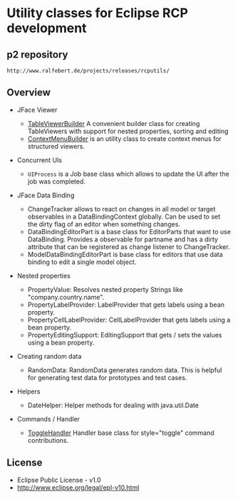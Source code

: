 # Utility classes for Eclipse RCP development

## p2 repository

	http://www.ralfebert.de/projects/releases/rcputils/

## Overview

* JFace Viewer
	* [TableViewerBuilder](http://www.ralfebert.de/blog/eclipsercp/tableviewerbuilder/) A convenient builder class for creating TableViewers with support for nested properties, sorting and editing
	* [ContextMenuBuilder](http://www.ralfebert.de/blog/eclipsercp/commands_context_menu/) is an utility class to create context menus for structured viewers.

* Concurrent UIs
    * `UIProcess` is a Job base class which allows to update the UI after the job was completed.

* JFace Data Binding
	* ChangeTracker allows to react on changes in all model or target observables in a DataBindingContext globally. Can be used to set the dirty flag of an editor when something changes.
	* DataBindingEditorPart is a base class for EditorParts that want to use DataBinding. Provides a observable for partname and has a dirty attribute that can be registered as change listener to ChangeTracker. 
	* ModelDataBindingEditorPart is base class for editors that use data binding to edit a single model object.

* Nested properties
	* PropertyValue: Resolves nested property Strings like "company.country.name".
	* PropertyLabelProvider: LabelProvider that gets labels using a bean property.
	* PropertyCellLabelProvider: CellLabelProvider that gets labels using a bean property.
	* PropertyEditingSupport: EditingSupport that gets / sets the values using a bean property.

* Creating random data
	* RandomData: RandomData generates random data. This is helpful for generating test data for prototypes and test cases.

* Helpers
	* DateHelper: Helper methods for dealing with java.util.Date

* Commands / Handler
	* [ToggleHandler](http://www.ralfebert.de/blog/eclipsercp/togglehandler/) Handler base class for style="toggle" command contributions.

	
## License

* Eclipse Public License - v1.0
* http://www.eclipse.org/legal/epl-v10.html
